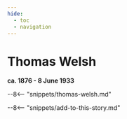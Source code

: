 ```yaml
---
hide:
  - toc
  - navigation 
---
```


# Thomas Welsh

**ca. 1876 - 8 June 1933**

--8<-- "snippets/thomas-welsh.md"

--8<-- "snippets/add-to-this-story.md"


